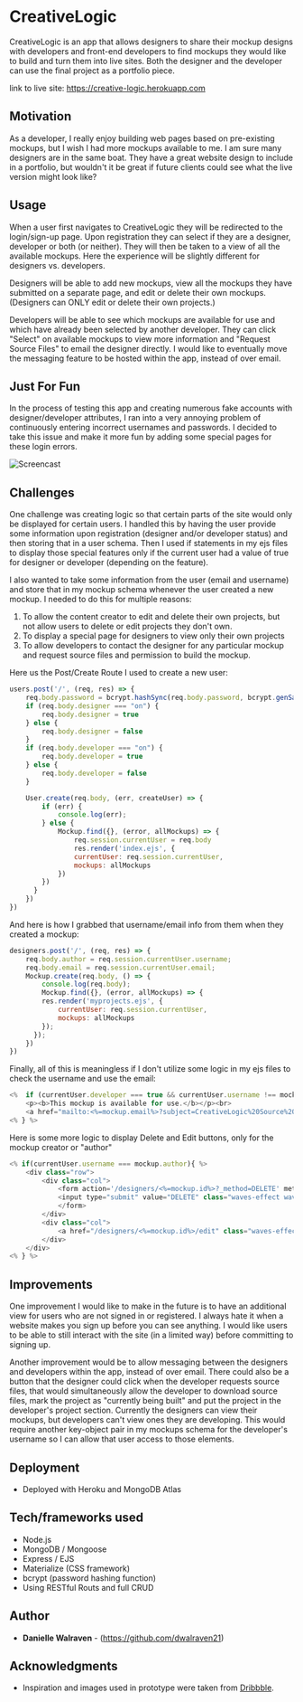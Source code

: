 # CreativeLogic

CreativeLogic is an app that allows designers to share their mockup designs with developers and front-end developers to find mockups they would like to build and turn them into live sites. Both the designer and the developer can use the final project as a portfolio piece.

link to live site: https://creative-logic.herokuapp.com

## Motivation

As a developer, I really enjoy building web pages based on pre-existing mockups, but I wish I had more mockups available to me. I am sure many designers are in the same boat. They have a great website design to include in a portfolio, but wouldn't it be great if future clients could see what the live version might look like?

## Usage

When a user first navigates to CreativeLogic they will be redirected to the login/sign-up page. Upon registration they can select if they are a designer, developer or both (or neither). They will then be taken to a view of all the available mockups. Here the experience will be slightly different for designers vs. developers.

Designers will be able to add new mockups, view all the mockups they have submitted on a separate page, and edit or delete their own mockups. (Designers can ONLY edit or delete their own projects.)

Developers will be able to see which mockups are available for use and which have already been selected by another developer. They can click "Select" on available mockups to view more information and "Request Source Files" to email the designer directly. I would like to eventually move the messaging feature to be hosted within the app, instead of over email.

## Just For Fun

In the process of testing this app and creating numerous fake accounts with designer/developer attributes, I ran into a very annoying problem of continuously entering incorrect usernames and passwords. I decided to take this issue and make it more fun by adding some special pages for these login errors.

![Screencast](http://g.recordit.co/IzLXGK7SB9.gif)

## Challenges

One challenge was creating logic so that certain parts of the site would only be displayed for certain users. I handled this by having the user provide some information upon registration (designer and/or developer status) and then storing that in a user schema. Then I used if statements in my ejs files to display those special features only if the current user had a value of true for designer or developer (depending on the feature).

I also wanted to take some information from the user (email and username) and store that in my mockup schema whenever the user created a new mockup. I needed to do this for multiple reasons:

1. To allow the content creator to edit and delete their own projects, but not allow users to delete or edit projects they don't own.
2. To display a special page for designers to view only their own projects
3. To allow developers to contact the designer for any particular mockup and request source files and permission to build the mockup.

Here us the Post/Create Route I used to create a new user:

```JavaScript
users.post('/', (req, res) => {
	req.body.password = bcrypt.hashSync(req.body.password, bcrypt.genSaltSync(10))
	if (req.body.designer === "on") {
		req.body.designer = true
	} else {
		req.body.designer = false
	}
	if (req.body.developer === "on") {
		req.body.developer = true
	} else {
		req.body.developer = false
	}

	User.create(req.body, (err, createUser) => {
		if (err) {
			console.log(err);
		} else {
			Mockup.find({}, (error, allMockups) => {
				req.session.currentUser = req.body
				res.render('index.ejs', {
				currentUser: req.session.currentUser,
				mockups: allMockups
			})
	    })
	  }
	})
})
```
And here is how I grabbed that username/email info from them when they created a mockup:

```JavaScript
designers.post('/', (req, res) => {
	req.body.author = req.session.currentUser.username;
	req.body.email = req.session.currentUser.email;
	Mockup.create(req.body, () => {
		console.log(req.body);
		Mockup.find({}, (error, allMockups) => {
		res.render('myprojects.ejs', {
			currentUser: req.session.currentUser,
			mockups: allMockups
		});
	  });
	})
})
```

Finally, all of this is meaningless if I don't utilize some logic in my ejs files to check the username and use the email:

```JavaScript
<%	if (currentUser.developer === true && currentUser.username !== mockup.author) { %>
    <p><b>This mockup is available for use.</b></p><br>
	<a href="mailto:<%=mockup.email%>?subject=CreativeLogic%20Source%20Files%20Request" class="range-text text-lighten-3">Request Source Files</a><br><br>
<% } %>
```

Here is some more logic to display Delete and Edit buttons, only for the mockup creator or "author"

```JavaScript
<% if(currentUser.username === mockup.author){ %>
	<div class="row">
		<div class="col">
			<form action='/designers/<%=mockup.id%>?_method=DELETE' method="POST">
			<input type="submit" value="DELETE" class="waves-effect waves-light btn orange"/>
			</form>
		</div>
		<div class="col">
			<a href="/designers/<%=mockup.id%>/edit" class="waves-effect waves-light btn orange">Edit</a>
		</div>
	</div>
<% } %>
```

## Improvements

One improvement I would like to make in the future is to have an additional view for users who are not signed in or registered. I always hate it when a website makes you sign up before you can see anything. I would like users to be able to still interact with the site (in a limited way) before committing to signing up.

Another improvement would be to allow messaging between the designers and developers within the app, instead of over email. There could also be a button that the designer could click when the developer requests source files, that would simultaneously allow the developer to download source files, mark the project as "currently being built" and put the project in the developer's project section. Currently the designers can view their mockups, but developers can't view ones they are developing. This would require another key-object pair in my mockups schema for the developer's username so I can allow that user access to those elements.

## Deployment

* Deployed with Heroku and MongoDB Atlas

## Tech/frameworks used

* Node.js
* MongoDB / Mongoose
* Express / EJS
* Materialize (CSS framework)
* bcrypt (password hashing function)
* Using RESTful Routs and full CRUD

## Author

* **Danielle Walraven** - (https://github.com/dwalraven21)

## Acknowledgments

* Inspiration and images used in prototype were taken from <a href="www.dribbble.com">Dribbble</a>.
